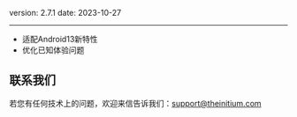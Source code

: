 version: 2.7.1
date: 2023-10-27

---

- 适配Android13新特性
- 优化已知体验问题

## 联系我们

若您有任何技术上的问题，欢迎来信告诉我们：[support@theinitium.com](mailto:support@theinitium.com)